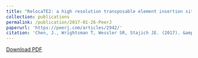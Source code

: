 ```yaml
---
title: "RelocaTE2: a high resolution transposable element insertion site mapping tool for population resequencing"
collection: publications
permalink: /publication/2017-01-26-PeerJ
paperurl: 'https://peerj.com/articles/2942/'
citation: 'Chen, J., Wrightsman T, Wessler SR, Stajich JE. (2017). &amp;quot;RelocaTE2: a high resolution transposable element insertion site mapping tool for population resequencing.&amp;quot; <i>Peer J</i>. 5:e2942.'
---
```


<a href='https://peerj.com/articles/2942.pdf'>Download PDF</a>
